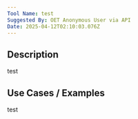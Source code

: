 ```yaml
---
Tool Name: test
Suggested By: OET Anonymous User via API
Date: 2025-04-12T02:10:03.076Z
---
```

## Description
test
## Use Cases / Examples
test